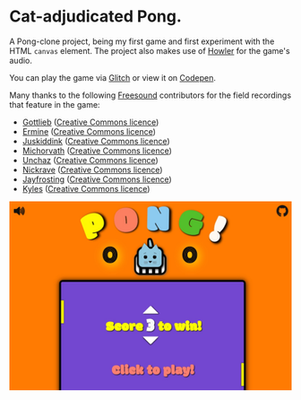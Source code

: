 # Cat-adjudicated Pong.
A Pong-clone project, being my first game and first experiment with the HTML `canvas` element.  The project also makes use of [Howler](https://github.com/goldfire/howler.js) for the game's audio.

You can play the game via [Glitch](https://cat-pong.glitch.me/) or view it on [Codepen](https://codepen.io/denismcdonald/full/JvaBNM/).

Many thanks to the following [Freesound](https://freesound.org) contributors for the field recordings that feature in the game:

* [Gottlieb](https://freesound.org/people/gottlieb/sounds/60604/) ([Creative Commons licence](http://creativecommons.org/licenses/by/3.0/)) <br>
* [Ermine](https://freesound.org/people/ermine/sounds/25779/) ([Creative Commons licence](http://creativecommons.org/licenses/by-nc/3.0/)) <br>
* [Juskiddink](https://freesound.org/people/juskiddink/sounds/64921/) ([Creative Commons licence](http://creativecommons.org/licenses/by/3.0/)) <br>
* [Michorvath](https://freesound.org/people/michorvath/sounds/269718/) ([Creative Commons licence](http://creativecommons.org/publicdomain/zero/1.0/)) <br>
* [Unchaz](https://freesound.org/people/unchaz/sounds/150956/) ([Creative Commons licence](http://creativecommons.org/licenses/by/3.0/)) <br>
* [Nickrave](https://freesound.org/people/nickrave/sounds/245639/) ([Creative Commons licence](http://creativecommons.org/publicdomain/zero/1.0/)) <br>
* [Jayfrosting](https://freesound.org/people/jayfrosting/sounds/333404/) ([Creative Commons licence](http://creativecommons.org/publicdomain/zero/1.0/)) <br>
* [Kyles](https://freesound.org/people/kyles/sounds/405315/) ([Creative Commons licence](http://creativecommons.org/publicdomain/zero/1.0/))

![Screenshot](https://github.com/denismcdonald/Cat-Pong/blob/master/Capture1.jpeg)

